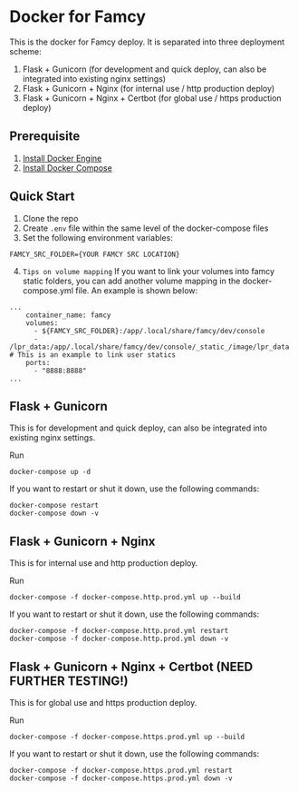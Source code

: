 # Docker for Famcy
This is the docker for Famcy deploy. It is separated into three deployment scheme:

1. Flask + Gunicorn (for development and quick deploy, can also be integrated into existing nginx settings)
2. Flask + Gunicorn + Nginx (for internal use / http production deploy)
3. Flask + Gunicorn + Nginx + Certbot (for global use / https production deploy)

## Prerequisite
1. [Install Docker Engine](https://docs.docker.com/engine/install/)
2. [Install Docker Compose](https://docs.docker.com/compose/install/)

## Quick Start

1. Clone the repo
2. Create ```.env``` file within the same level of the docker-compose files
3. Set the following environment variables:
```	
FAMCY_SRC_FOLDER={YOUR FAMCY SRC LOCATION}
```
4. ```Tips on volume mapping``` If you want to link your volumes into famcy static folders, you can add another volume mapping in the docker-compose.yml file. An example is shown below:
```
...
    container_name: famcy
    volumes:
      - ${FAMCY_SRC_FOLDER}:/app/.local/share/famcy/dev/console
      - /lpr_data:/app/.local/share/famcy/dev/console/_static_/image/lpr_data # This is an example to link user statics
    ports:
      - "8888:8888"
...
```

## Flask + Gunicorn
This is for development and quick deploy, can also be integrated into existing nginx settings.

Run
```
docker-compose up -d
```

If you want to restart or shut it down, use the following commands:
```
docker-compose restart
docker-compose down -v
```

## Flask + Gunicorn + Nginx
This is for internal use and http production deploy.

Run
```
docker-compose -f docker-compose.http.prod.yml up --build
```

If you want to restart or shut it down, use the following commands:
```
docker-compose -f docker-compose.http.prod.yml restart
docker-compose -f docker-compose.http.prod.yml down -v
```

## Flask + Gunicorn + Nginx + Certbot (NEED FURTHER TESTING!)
This is for global use and https production deploy.

Run
```
docker-compose -f docker-compose.https.prod.yml up --build
```

If you want to restart or shut it down, use the following commands:
```
docker-compose -f docker-compose.https.prod.yml restart
docker-compose -f docker-compose.https.prod.yml down -v
```